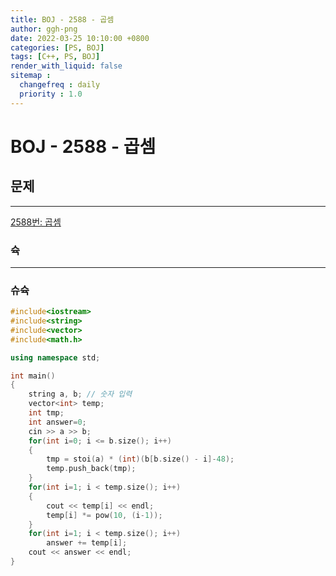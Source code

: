 ```yaml
---
title: BOJ - 2588 - 곱셈
author: ggh-png
date: 2022-03-25 10:10:00 +0800
categories: [PS, BOJ]
tags: [C++, PS, BOJ]
render_with_liquid: false
sitemap :
  changefreq : daily
  priority : 1.0
---
```


# BOJ - 2588 - 곱셈

## 문제

---

[2588번: 곱셈](https://www.acmicpc.net/problem/2588)

### 슉

---

### 슈슉

```cpp
#include<iostream> 
#include<string>
#include<vector>
#include<math.h>

using namespace std;

int main()
{
    string a, b; // 숫자 입력 
    vector<int> temp;
    int tmp;
    int answer=0;
    cin >> a >> b;
    for(int i=0; i <= b.size(); i++)
    {
        tmp = stoi(a) * (int)(b[b.size() - i]-48);
        temp.push_back(tmp);
    }
    for(int i=1; i < temp.size(); i++)
    {
        cout << temp[i] << endl;
        temp[i] *= pow(10, (i-1));
    }
    for(int i=1; i < temp.size(); i++)
        answer += temp[i];
    cout << answer << endl;  
}
```